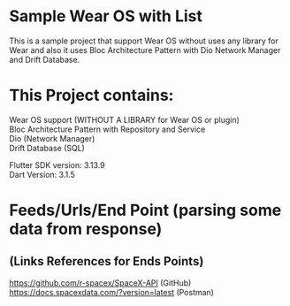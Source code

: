 # Sample Wear OS with List
This is a sample project that support Wear OS without uses any library for Wear and also it uses Bloc Architecture Pattern with Dio Network Manager and Drift
Database.

# This Project contains:
Wear OS support (WITHOUT A LIBRARY for Wear OS or plugin) <br />
Bloc Architecture Pattern with Repository and Service <br />
Dio (Network Manager) <br />
Drift Database (SQL) <br />

Flutter SDK version: 3.13.9 <br />
Dart Version: 3.1.5 <br />

# Feeds/Urls/End Point (parsing some data from response)
## (Links References for Ends Points)
https://github.com/r-spacex/SpaceX-API (GitHub) <br />
https://docs.spacexdata.com/?version=latest (Postman) <br />
